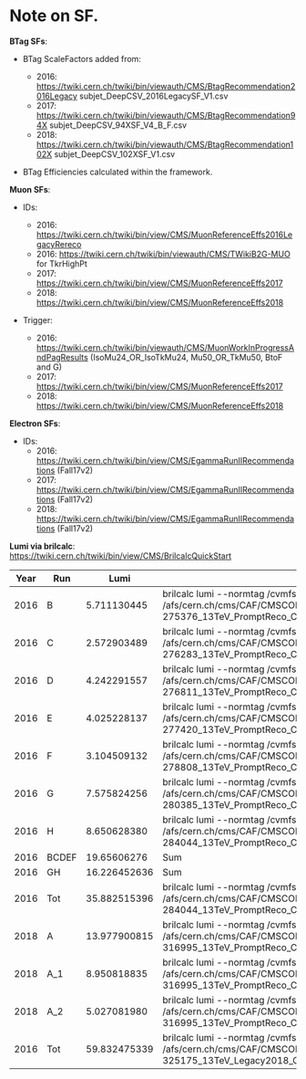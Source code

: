 # Note on SF.

**BTag SFs**:
- BTag ScaleFactors added from:
  - 2016: https://twiki.cern.ch/twiki/bin/viewauth/CMS/BtagRecommendation2016Legacy subjet_DeepCSV_2016LegacySF_V1.csv
  - 2017: https://twiki.cern.ch/twiki/bin/viewauth/CMS/BtagRecommendation94X subjet_DeepCSV_94XSF_V4_B_F.csv
  - 2018: https://twiki.cern.ch/twiki/bin/viewauth/CMS/BtagRecommendation102X subjet_DeepCSV_102XSF_V1.csv

- BTag Efficiencies calculated within the framework.


**Muon SFs**:
- IDs:
  - 2016: https://twiki.cern.ch/twiki/bin/view/CMS/MuonReferenceEffs2016LegacyRereco
  - 2016: https://twiki.cern.ch/twiki/bin/viewauth/CMS/TWikiB2G-MUO for TkrHighPt
  - 2017: https://twiki.cern.ch/twiki/bin/view/CMS/MuonReferenceEffs2017
  - 2018: https://twiki.cern.ch/twiki/bin/view/CMS/MuonReferenceEffs2018

- Trigger:
  - 2016: https://twiki.cern.ch/twiki/bin/viewauth/CMS/MuonWorkInProgressAndPagResults (IsoMu24_OR_IsoTkMu24, Mu50_OR_TkMu50, BtoF and G)
  - 2017: https://twiki.cern.ch/twiki/bin/view/CMS/MuonReferenceEffs2017
  - 2018: https://twiki.cern.ch/twiki/bin/view/CMS/MuonReferenceEffs2018


**Electron SFs**:
- IDs:
  - 2016: https://twiki.cern.ch/twiki/bin/view/CMS/EgammaRunIIRecommendations (Fall17v2)
  - 2017: https://twiki.cern.ch/twiki/bin/view/CMS/EgammaRunIIRecommendations (Fall17v2)
  - 2018: https://twiki.cern.ch/twiki/bin/view/CMS/EgammaRunIIRecommendations (Fall17v2)



**Lumi via brilcalc**:
https://twiki.cern.ch/twiki/bin/view/CMS/BrilcalcQuickStart

  Year | Run   | Lumi         | Command | Notes
  ---- | ----- | ------------ | ------- | ------
  2016 | B     | 5.711130445  | brilcalc lumi --normtag /cvmfs/cms-bril.cern.ch/cms-lumi-pog/Normtags/normtag_PHYSICS.json -u fb -i /afs/cern.ch/cms/CAF/CMSCOMM/COMM_DQM/certification/Collisions16/13TeV/Era/Prompt/Cert_272007-275376_13TeV_PromptReco_Collisions16_JSON_eraB.txt |
  2016 | C     | 2.572903489  | brilcalc lumi --normtag /cvmfs/cms-bril.cern.ch/cms-lumi-pog/Normtags/normtag_PHYSICS.json -u /fb -i /afs/cern.ch/cms/CAF/CMSCOMM/COMM_DQM/certification/Collisions16/13TeV/Era/Prompt/Cert_275657-276283_13TeV_PromptReco_Collisions16_JSON_eraC.txt |
  2016 | D     | 4.242291557  | brilcalc lumi --normtag /cvmfs/cms-bril.cern.ch/cms-lumi-pog/Normtags/normtag_PHYSICS.json -u /fb -i /afs/cern.ch/cms/CAF/CMSCOMM/COMM_DQM/certification/Collisions16/13TeV/Era/Prompt/Cert_276315-276811_13TeV_PromptReco_Collisions16_JSON_eraD.txt |
  2016 | E     | 4.025228137  | brilcalc lumi --normtag /cvmfs/cms-bril.cern.ch/cms-lumi-pog/Normtags/normtag_PHYSICS.json -u /fb -i /afs/cern.ch/cms/CAF/CMSCOMM/COMM_DQM/certification/Collisions16/13TeV/Era/Prompt/Cert_276831-277420_13TeV_PromptReco_Collisions16_JSON_eraE.txt |
  2016 | F     | 3.104509132  | brilcalc lumi --normtag /cvmfs/cms-bril.cern.ch/cms-lumi-pog/Normtags/normtag_PHYSICS.json -u /fb -i /afs/cern.ch/cms/CAF/CMSCOMM/COMM_DQM/certification/Collisions16/13TeV/Era/Prompt/Cert_277772-278808_13TeV_PromptReco_Collisions16_JSON_eraF.txt |
  2016 | G     | 7.575824256  | brilcalc lumi --normtag /cvmfs/cms-bril.cern.ch/cms-lumi-pog/Normtags/normtag_PHYSICS.json -u /fb -i /afs/cern.ch/cms/CAF/CMSCOMM/COMM_DQM/certification/Collisions16/13TeV/Era/Prompt/Cert_278820-280385_13TeV_PromptReco_Collisions16_JSON_eraG.txt |
  2016 | H     | 8.650628380  | brilcalc lumi --normtag /cvmfs/cms-bril.cern.ch/cms-lumi-pog/Normtags/normtag_PHYSICS.json -u /fb -i /afs/cern.ch/cms/CAF/CMSCOMM/COMM_DQM/certification/Collisions16/13TeV/Era/Prompt/Cert_280919-284044_13TeV_PromptReco_Collisions16_JSON_eraH.txt |
  2016 | BCDEF | 19.65606276  | Sum |
  2016 | GH    | 16.226452636 | Sum |
  2016 | Tot   | 35.882515396 | brilcalc lumi --normtag /cvmfs/cms-bril.cern.ch/cms-lumi-pog/Normtags/normtag_PHYSICS.json -u /fb -i /afs/cern.ch/cms/CAF/CMSCOMM/COMM_DQM/certification/Collisions16/13TeV/Final/Cert_271036-284044_13TeV_PromptReco_Collisions16_JSON.txt |
  2018 | A     | 13.977900815 | brilcalc lumi --normtag /cvmfs/cms-bril.cern.ch/cms-lumi-pog/Normtags/normtag_PHYSICS.json -u /fb -i /afs/cern.ch/cms/CAF/CMSCOMM/COMM_DQM/certification/Collisions18/13TeV/Era/Prompt/Cert_315252-316995_13TeV_PromptReco_Collisions18_JSON_eraA.txt |
  2018 | A_1   | 8.950818835  | brilcalc lumi --normtag /cvmfs/cms-bril.cern.ch/cms-lumi-pog/Normtags/normtag_PHYSICS.json -u /fb -i /afs/cern.ch/cms/CAF/CMSCOMM/COMM_DQM/certification/Collisions18/13TeV/Era/Prompt/Cert_315252-316995_13TeV_PromptReco_Collisions18_JSON_eraA.txt | before muon HLT update, run<316361
  2018 | A_2   | 5.027081980  | brilcalc lumi --normtag /cvmfs/cms-bril.cern.ch/cms-lumi-pog/Normtags/normtag_PHYSICS.json -u /fb -i /afs/cern.ch/cms/CAF/CMSCOMM/COMM_DQM/certification/Collisions18/13TeV/Era/Prompt/Cert_315252-316995_13TeV_PromptReco_Collisions18_JSON_eraA.txt | after muon HLT update, run>=316361
  2016 | Tot   | 59.832475339 | brilcalc lumi --normtag /cvmfs/cms-bril.cern.ch/cms-lumi-pog/Normtags/normtag_PHYSICS.json -u /fb -i /afs/cern.ch/cms/CAF/CMSCOMM/COMM_DQM/certification/Collisions18/13TeV/Legacy_2018/Cert_314472-325175_13TeV_Legacy2018_Collisions18_JSON.txt |
